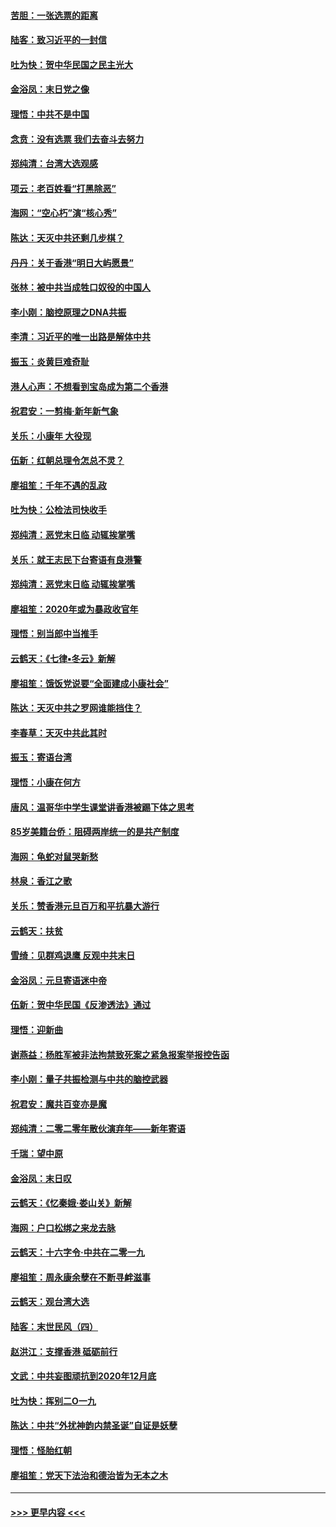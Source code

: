 #### [苦胆：一张选票的距离](../pages/nsc993/n11788914.md?t=01131544) 
#### [陆客：致习近平的一封信](../pages/nsc993/n11788867.md?t=01131544) 
#### [吐为快：贺中华民国之民主光大](../pages/nsc993/n11788618.md?t=01131544) 
#### [金浴凤：末日党之像](../pages/nsc993/n11787475.md?t=01131544) 
#### [理悟：中共不是中国](../pages/nsc993/n11787463.md?t=01131544) 
#### [念贲：没有选票  我们去奋斗去努力](../pages/nsc993/n11787398.md?t=01131544) 
#### [郑纯清：台湾大选观感](../pages/nsc993/n11786210.md?t=01131544) 
#### [项云：老百姓看“打黑除恶”](../pages/nsc993/n11785398.md?t=01131544) 
#### [海网：“空心朽”演“核心秀”](../pages/nsc993/n11783874.md?t=01131544) 
#### [陈达：天灭中共还剩几步棋？](../pages/nsc993/n11783719.md?t=01131544) 
#### [丹丹：关于香港“明日大屿愿景”](../pages/nsc993/n11783273.md?t=01131544) 
#### [张林：被中共当成牲口奴役的中国人](../pages/nsc993/n11782397.md?t=01131544) 
#### [李小刚：脑控原理之DNA共振](../pages/nsc993/n11780962.md?t=01131544) 
#### [李清：习近平的唯一出路是解体中共](../pages/nsc993/n11780866.md?t=01131544) 
#### [振玉：炎黄巨难奇耻](../pages/nsc993/n11779632.md?t=01131544) 
#### [港人心声：不想看到宝岛成为第二个香港](../pages/nsc993/n11778817.md?t=01131544) 
#### [祝君安：一剪梅‧新年新气象](../pages/nsc993/n11776340.md?t=01131544) 
#### [关乐：小康年 大役现](../pages/nsc993/n11774213.md?t=01131544) 
#### [伍新：红朝总理令怎总不灵？](../pages/nsc993/n11770813.md?t=01131544) 
#### [廖祖笙：千年不遇的乱政](../pages/nsc993/n11770373.md?t=01131544) 
#### [吐为快：公检法司快收手](../pages/nsc993/n11770359.md?t=01131544) 
#### [郑纯清：恶党末日临 动辄挨掌嘴](../pages/nsc993/n11769912.md?t=01131544) 
#### [关乐：就王志民下台寄语有良港警](../pages/nsc993/n11769903.md?t=01131544) 
#### [郑纯清：恶党末日临 动辄挨掌嘴](../pages/nsc993/n11769356.md?t=01131544) 
#### [廖祖笙：2020年或为暴政收官年](../pages/nsc993/n11768216.md?t=01131544) 
#### [理悟：别当郎中当推手](../pages/nsc993/n11768243.md?t=01131544) 
#### [云鹤天：《七律▪冬云》新解](../pages/nsc993/n11768204.md?t=01131544) 
#### [廖祖笙：饿饭党说要“全面建成小康社会”](../pages/nsc993/n11767482.md?t=01131544) 
#### [陈达：天灭中共之罗网谁能挡住？](../pages/nsc993/n11767465.md?t=01131544) 
#### [李春草：天灭中共此其时](../pages/nsc993/n11767452.md?t=01131544) 
#### [振玉：寄语台湾](../pages/nsc993/n11767432.md?t=01131544) 
#### [理悟：小康在何方](../pages/nsc993/n11767394.md?t=01131544) 
#### [唐风：温哥华中学生课堂讲香港被踢下体之思考](../pages/nsc993/n11766848.md?t=01131544) 
#### [85岁美籍台侨：阻碍两岸统一的是共产制度](../pages/nsc993/n11765043.md?t=01131544) 
#### [海网：龟蛇对鼠哭新愁](../pages/nsc993/n11764895.md?t=01131544) 
#### [林泉：香江之歌](../pages/nsc993/n11764415.md?t=01131544) 
#### [关乐：赞香港元旦百万和平抗暴大游行](../pages/nsc993/n11764382.md?t=01131544) 
#### [云鹤天：扶贫](../pages/nsc993/n11764245.md?t=01131544) 
#### [雪绮：见群鸡退鹰  反观中共末日](../pages/nsc993/n11762112.md?t=01131544) 
#### [金浴凤：元旦寄语迷中帝](../pages/nsc993/n11761788.md?t=01131544) 
#### [伍新：贺中华民国《反渗透法》通过](../pages/nsc993/n11761994.md?t=01131544) 
#### [理悟：迎新曲](../pages/nsc993/n11761152.md?t=01131544) 
#### [谢燕益：杨胜军被非法拘禁致死案之紧急报案举报控告函](../pages/nsc993/n11756134.md?t=01131544) 
#### [李小刚：量子共振检测与中共的脑控武器](../pages/nsc993/n11754518.md?t=01131544) 
#### [祝君安：魔共百变亦是魔](../pages/nsc993/n11754469.md?t=01131544) 
#### [郑纯清：二零二零年散伙演弃年——新年寄语](../pages/nsc993/n11754195.md?t=01131544) 
#### [千瑞：望中原](../pages/nsc993/n11754159.md?t=01131544) 
#### [金浴凤：末日叹](../pages/nsc993/n11752359.md?t=01131544) 
#### [云鹤天：《忆秦娥‧娄山关》新解](../pages/nsc993/n11752348.md?t=01131544) 
#### [海网：户口松绑之来龙去脉](../pages/nsc993/n11752328.md?t=01131544) 
#### [云鹤天：十六字令‧中共在二零一九](../pages/nsc993/n11752305.md?t=01131544) 
#### [廖祖笙：周永康余孽在不断寻衅滋事](../pages/nsc993/n11751013.md?t=01131544) 
#### [云鹤天：观台湾大选](../pages/nsc993/n11751007.md?t=01131544) 
#### [陆客：末世民风（四）](../pages/nsc993/n11749203.md?t=01131544) 
#### [赵洪江：支撑香港 砥砺前行](../pages/nsc993/n11748482.md?t=01131544) 
#### [文武：中共妄图顽抗到2020年12月底](../pages/nsc993/n11748446.md?t=01131544) 
#### [吐为快：挥别二O一九](../pages/nsc993/n11748411.md?t=01131544) 
#### [陈达：中共“外扰神韵内禁圣诞”自证是妖孽](../pages/nsc993/n11748226.md?t=01131544) 
#### [理悟：怪胎红朝](../pages/nsc993/n11748206.md?t=01131544) 
#### [廖祖笙：党天下法治和德治皆为无本之木](../pages/nsc993/n11748135.md?t=01131544) 

----
#### [ >>> 更早内容 <<< ](../indexes/nsc993-earlier.md)

